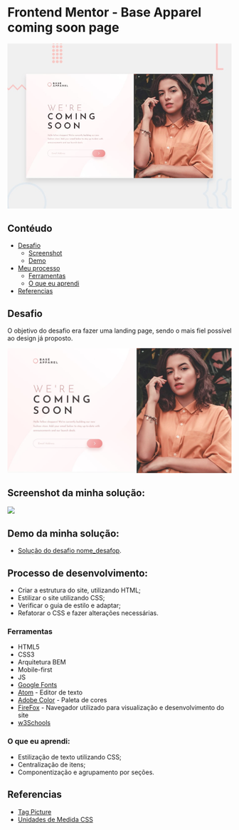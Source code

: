 # Frontend Mentor - Base Apparel coming soon page
![Design preview for the Base Apparel coming soon page coding challenge](./design/desktop-preview.jpg)

## Contéudo

- [Desafio](#desafio)
    - [Screenshot](#screenshot)
    - [Demo](#demo)
- [Meu processo](#meu-processo)
    - [Ferramentas](#ferramentas)
    - [O que eu aprendi](#o-que-eu-aprendi)
- [Referencias](#referencia)


## Desafio
O objetivo do desafio era fazer uma landing page, sendo o mais fiel possível ao design já proposto.

![Desafio do projeto](./design/desktop-design.jpg)

## Screenshot da minha solução:

![](/design/screensho_solução.png)


## Demo da minha solução:

- [Solução do desafio nome_desafop](link_desafio_git_page).

## Processo de desenvolvimento:
- Criar a estrutura do site, utilizando HTML;
- Estilizar o site utilizando CSS;
- Verificar o guia de estilo e adaptar;
- Refatorar o CSS e fazer alterações necessárias.

### Ferramentas

- HTML5
- CSS3
- Arquitetura BEM
- Mobile-first
- JS
- [Google Fonts](https://fonts.google.com)
- [Atom](https://atom.io/) - Editor de texto
- [Adobe Color](https://color.adobe.com/pt/create/color-wheel) - Paleta de cores
- [FireFox](https://www.mozilla.org/pt-BR/firefox/new/) - Navegador utilizado para visualização e desenvolvimento do site
- [w3Schools](https://www.w3schools.com/)


### O que eu aprendi:

- Estilização de texto utilizando CSS;
- Centralização de itens;
- Componentização e agrupamento por seções.

## Referencias
- [Tag Picture](https://www.w3schools.com/tags/tag_picture.asp)
- [Unidades de Medida CSS](https://www.alura.com.br/artigos/guia-de-unidades-no-css)

